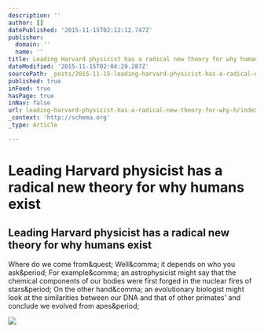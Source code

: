 ```yaml
---
description: ''
author: []
datePublished: '2015-11-15T02:12:12.747Z'
publisher:
  domain: ''
  name: ''
title: Leading Harvard physicist has a radical new theory for why humans exist
dateModified: '2015-11-15T02:04:29.287Z'
sourcePath: _posts/2015-11-15-leading-harvard-physicist-has-a-radical-new-theory-for-why-h.md
published: true
inFeed: true
hasPage: true
inNav: false
url: leading-harvard-physicist-has-a-radical-new-theory-for-why-h/index.html
_context: 'http://schema.org'
_type: Article

---
```

# Leading Harvard physicist has a radical new theory for why humans exist

<article style=""><h1>Leading Harvard physicist has a radical new theory for why humans exist</h1><p>Where do we come from&amp;quest; Well&amp;comma; it depends on who you ask&amp;period; For example&amp;comma; an astrophysicist might say that the chemical components of our bodies were first forged in the nuclear fires of stars&amp;period; On the other hand&amp;comma; an evolutionary biologist might look at the similarities between our DNA and that of other primates' and conclude we evolved from apes&amp;period;</p><img src="http://static1.businessinsider.com/image/56465c2a2491f9b9008b5110-5432-3025/pia17046_-_voyager_1_goes_interstellar.jpg" /></article>